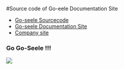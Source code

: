 #Source code of Go-eele Documentation Site
- [Go-seele Sourcecode](https://github.com/seeleteam/go-seele)
- [Go-seele Documentation Site](https://seeleteam.github.io/seele-doc/index.html)
- [Company site](https://seele.pro/)


### Go Go-Seele !!!
![](../images/Seele-logo.jpg)
